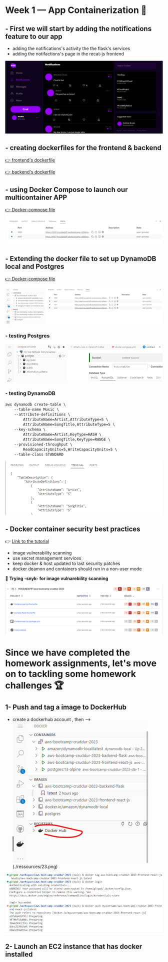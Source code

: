 # Week 1 — App Containerization 🚀
## - First we will start by adding the notifications feature to our app 
- adding the notifications's activity the the flask's services 
- adding the notifactions's page in the recat-js frontend 

![Result  --> ](./ressources/17.png)

## - creating dockerfiles for the frontend & backend
[ 👉 frontend's dockerfile  ](../backend-flask/Dockerfile)

[ 👉 backend's dockerfile ](../fronted-react-js/Dockerfile)

## - using Docker Compose to launch our multicontainer APP 
[ 👉 Docker-compose file  ](../docker-compose.yml)

![Result  --> ](./ressources/15.png) 



## - Extending the docker file to set up DynamoDB local and Postgres

[ 👉 Docker-compose file ](../docker-compose.yml)

![Result  --> ](./ressources/18.png) 

### - testing Postgres 

![Result  --> ](./ressources/19.png)

### - testing DynamoDB
```
aws dynamodb create-table \
    --table-name Music \
    --attribute-definitions \
        AttributeName=Artist,AttributeType=S \
        AttributeName=SongTitle,AttributeType=S \
    --key-schema \
        AttributeName=Artist,KeyType=HASH \
        AttributeName=SongTitle,KeyType=RANGE \
    --provisioned-throughput \
        ReadCapacityUnits=5,WriteCapacityUnits=5 \
    --table-class STANDARD

```

![Result  --> ](./ressources/20.png)

## - Docker container security  best practices
👉 [Link to the tutorial ](https://www.youtube.com/watch?v=OjZz4D0B-cA&list=PLBfufR7vyJJ7k25byhRXJldB5AiwgNnWv&index=25)
   - image vulnerability scanning
   - use secret management services
   - keep docker & host updated to last security patches 
   - docker deamon and containers should run in a non-user mode

 🚩 **Trying -snyk- for image vulnarebility scanning**

![Result  --> ](./ressources/21.png) 

# Since we have completed the homework assignments, let's move on to tackling some homework challenges 🏆

## 1- Push and tag a image to DockerHub
-  create a dockerhub account , then -->
![DEMO  --> ](./ressources/22.png) (./ressources/23.png) 

![DEMO  --> ](./ressources/24.png)

## 2- Launch an EC2 instance that has docker installed 
